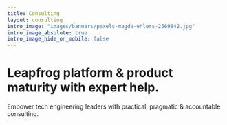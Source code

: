 ```yaml
---
title: Consulting
layout: consulting
intro_image: "images/banners/pexels-magda-ehlers-2569842.jpg"
intro_image_absolute: true
intro_image_hide_on_mobile: false
---
```


# Leapfrog platform & product maturity with expert help.

Empower tech engineering leaders with practical, pragmatic & accountable consulting.
